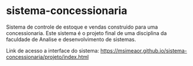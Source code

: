 # sistema-concessionaria
 Sistema de controle de estoque e vendas construido para uma concessionaria. Este sistema é o projeto final de uma disciplina da faculdade de Analise e desenvolvimento de sistemas.

 Link de acesso a interface do sistema: https://msimeaor.github.io/sistema-concessionaria/projeto/index.html